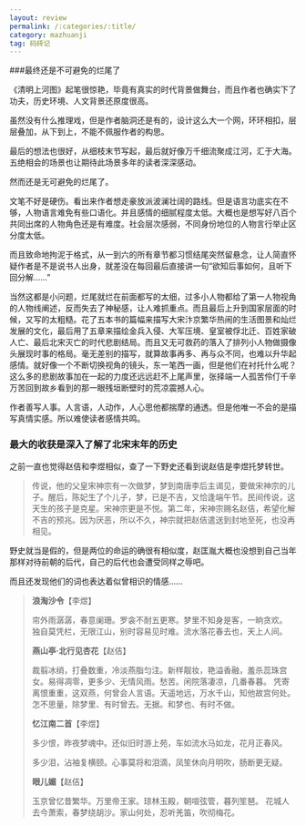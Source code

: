```yaml
---
layout: review
permalink: /:categories/:title/
category: mazhuanji
tag: 码砖记
---
```


###最终还是不可避免的烂尾了

《清明上河图》起笔很惊艳，毕竟有真实的时代背景做舞台，而且作者也确实下了功夫，历史环境、人文背景还原度很高。

虽然没有什么推理戏，但是作者脑洞还是有的，设计这么大一个网，环环相扣，层层叠加，从下到上，不能不佩服作者的构思。

最后的想法也很好，从细枝末节写起，最后就好像万千细流聚成江河，汇于大海。五绝相会的场景也让期待此场景多年的读者深深感动。

然而还是无可避免的烂尾了。

文笔不好是硬伤。看出来作者想走豪放派波澜壮阔的路线。但是语言功底实在不够，人物语言难免有些口语化。并且感情的细腻程度太低。大概也是想写好八百个共同出席的人物角色还是有难度。社会层次感弱，不同身份地位的人物言行举止区分度太低。

而且致命地拘泥于格式，从一到六的所有章节都习惯结尾突然留悬念，让人简直怀疑作者是不是说书人出身，就差没在每回最后直接讲一句“欲知后事如何，且听下回分解……”

当然这都是小问题，烂尾就烂在前面都写的太细，过多小人物都给了第一人物视角的人物线阐述，反而失去了神秘感，让人难抓重点。而且最后上升到国家层面的时候，又写的太粗糙。花了五本书的篇幅来描写大宋汴京繁华热闹的生活图景和灿烂发展的文化，最后用了五章来描绘金兵入侵、大军压境、皇室被俘北迁、百姓家破人亡、最后北宋灭亡的时代悲剧结局。而且又无可救药的落入了排列小人物做摄像头展现时事的格局。毫无差别的描写，就算故事再多、再与众不同，也难以升华起感情。就好像一个不断切换视角的镜头，东一笔西一画，但是他们在衬托什么呢？这么多的悲剧故事加在一起的力度还远远赶不上尾声里，张择端一人孤苦伶仃千辛万苦回到故乡看到的那一眼残垣断壁时的荒凉震撼人心。

作者善写人事。人言语，人动作，人心思他都揣摩的通透。但是他唯一不会的是描写真情实感。所以难使读者感情共鸣。

### 最大的收获是深入了解了北宋末年的历史

之前一直也觉得赵佶和李煜相似，查了一下野史还看到说赵佶是李煜托梦转世。

> 传说，他的父皇宋神宗有一次做梦，梦到南唐李后主谒见，要做宋神宗的儿子。醒后，陈妃生了个儿子，梦，已是不吉，又恰逢端午节。民间传说，这天生的孩子是克星。宋神宗更是不悦。第二年，宋神宗赐名赵佶，希望化解不吉的预兆。因为厌恶，所以不久，神宗就把赵佶遣送到封地至死，也没再相见。

野史就当是假的，但是两位的命运的确很有相似度，赵匡胤大概也没想到自己当年那样对待前朝的后代，自己的后代也会遭受同样之辱吧。

而且还发现他们的词也表达着似曾相识的情感……

> **浪淘沙令**【李煜】
>
> 帘外雨潺潺，春意阑珊。罗衾不耐五更寒。梦里不知身是客，一晌贪欢。
> 独自莫凭栏，无限江山，别时容易见时难。流水落花春去也，天上人间。
>
> 
>
> **燕山亭·北行见杏花**【赵佶】
>
> 裁翦冰绡，打叠数重，冷淡燕脂匀注。新样靓妆，艳溢香融，羞杀蕊珠宫女。易得凋零，更多少、无情风雨。愁苦。闲院落凄凉，几番春暮。
> 凭寄离恨重重，这双燕，何曾会人言语。天遥地远，万水千山，知他故宫何处。怎不思量，除梦里、有时曾去。无据。和梦也、有时不做。
>
> 
>
> **忆江南二首**【李煜】
>
> 多少恨，昨夜梦魂中。还似旧时游上苑，车如流水马如龙，花月正春风。
>
> 多少泪，沾袖复横颐。心事莫将和泪滴，凤笙休向月明吹，肠断更无疑。
>
> 
>
> **眼儿媚**【赵佶】
>
> 玉京曾忆昔繁华。万里帝王家。琼林玉殿，朝喧弦管，暮列笙琶。
> 花城人去今萧索，春梦绕胡沙。家山何处，忍听羌笛，吹彻梅花。







